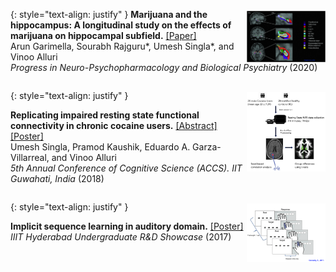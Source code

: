 {: style="text-align: justify" }
<img src="/images/1-s2.0-S0278584619305391-gr1_lrg.jpg" alt="pretty picture" width="25%" style="padding-left: 1%; padding-top: 0.5%; float: right;">
**Marijuana and the hippocampus: A longitudinal study on the effects of marijuana on hippocampal subfield.** [[Paper]](https://www.sciencedirect.com/science/article/abs/pii/S0278584619305391)  
Arun Garimella, Sourabh Rajguru\*, Umesh Singla\*, and Vinoo Alluri  
_Progress in Neuro-Psychopharmacology and Biological Psychiatry_ (2020)
<div style="clear: both"></div>

{: style="text-align: justify" }
<img src="/images/Screen Shot 2022-10-24 at 2.42.06 AM.png" alt="pretty picture" width="25%" style="padding-left: 1%; padding-top: 0.5%; float: right;">

**Replicating impaired resting state functional connectivity in chronic cocaine users.** 
[[Abstract]](/files/accs.pdf) [[Poster]](/files/cocaine.pdf)  
Umesh Singla, Pramod Kaushik, Eduardo A. Garza-Villarreal, and Vinoo Alluri  
_5th Annual Conference of Cognitive Science (ACCS). IIT Guwahati, India_ (2018)
<div style="clear: both"></div>

{: style="text-align: justify" }
<img src="/images/Implicit-sequence-learning-experimental-design.png" alt="pretty picture" width="25%" style="padding-left: 1%; padding-top: 0.5%; float: right;">

**Implicit sequence learning in auditory domain.** [[Poster]](/files/implicit.pdf)  
_IIIT Hyderabad Undergraduate R&D Showcase_ (2017)
<div style="clear: both"></div>
